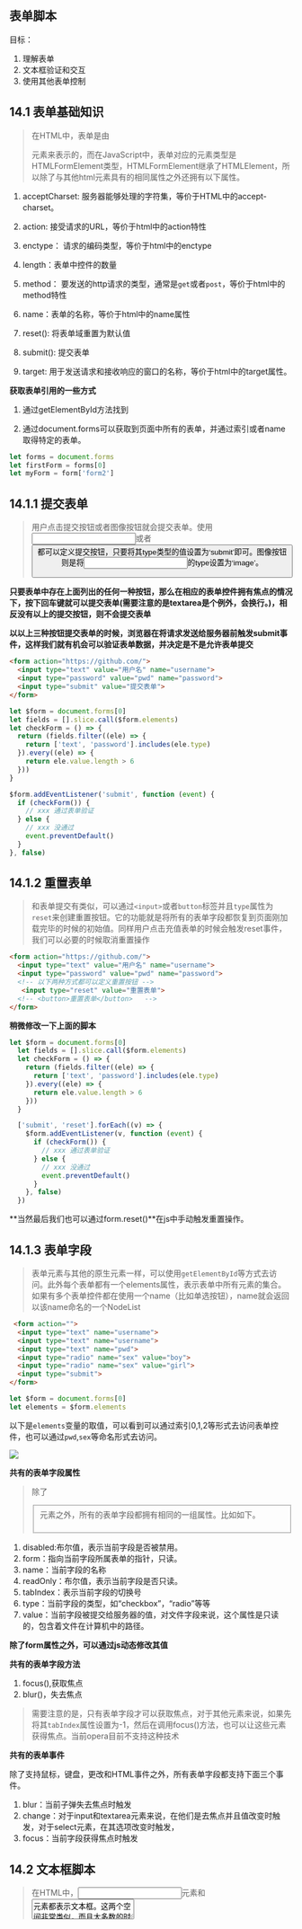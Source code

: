 ## 表单脚本

目标：

1. 理解表单
2. 文本框验证和交互
3. 使用其他表单控制

## 14.1 表单基础知识

> 在HTML中，表单是由<form>元素来表示的，而在JavaScript中，表单对应的元素类型是HTMLFormElement类型，HTMLFormElement继承了HTMLElement，所以除了与其他html元素具有的相同属性之外还拥有以下属性。

1. acceptCharset: 服务器能够处理的字符集，等价于HTML中的accept-charset。

2. action: 接受请求的URL，等价于html中的action特性

3. enctype： 请求的编码类型，等价于html中的enctype

4. length：表单中控件的数量

5. method： 要发送的http请求的类型，通常是`get`或者`post`，等价于html中的method特性

6. name：表单的名称，等价于html中的name属性

7. reset(): 将表单域重置为默认值

8. submit(): 提交表单

9. target: 用于发送请求和接收响应的窗口的名称，等价于html中的target属性。

**获取表单引用的一些方式**

1. 通过getElementById方法找到

2. 通过document.forms可以获取到页面中所有的表单，并通过索引或者name取得特定的表单。

``` javascript
let forms = document.forms
let firstForm = forms[0]
let myForm = form['form2']

```

## 14.1.1 提交表单

> 用户点击提交按钮或者图像按钮就会提交表单。使用<input>或者<button>都可以定义提交按钮，只要将其type类型的值设置为‘submit’即可。图像按钮则是将<input>的type设置为‘image’。

**只要表单中存在上面列出的任何一种按钮，那么在相应的表单控件拥有焦点的情况下，按下回车键就可以提交表单(需要注意的是textarea是个例外，会换行。)，相反没有以上的提交按钮，则不会提交表单**

**以以上三种按钮提交表单的时候，浏览器在将请求发送给服务器前触发submit事件，这样我们就有机会可以验证表单数据，并决定是不是允许表单提交**

``` html
<form action="https://github.com/">
  <input type="text" value="用户名" name="username">
  <input type="password" value="pwd" name="password">
  <input type="submit" value="提交表单"> 
</form>

```

``` javascript
let $form = document.forms[0]
let fields = [].slice.call($form.elements)
let checkForm = () => {
  return (fields.filter((ele) => {
    return ['text', 'password'].includes(ele.type)
  }).every((ele) => {
    return ele.value.length > 6
  }))
}

$form.addEventListener('submit', function (event) {
  if (checkForm()) {
    // xxx 通过表单验证
  } else {
    // xxx 没通过
    event.preventDefault()
  }
}, false)

```

## 14.1.2 重置表单

> 和表单提交有类似，可以通过`<input>`或者`button`标签并且`type`属性为`reset`来创建重置按钮。它的功能就是将所有的表单字段都恢复到页面刚加载完毕的时候的初始值。同样用户点击充值表单的时候会触发reset事件，我们可以必要的时候取消重置操作

``` html
<form action="https://github.com/">
  <input type="text" value="用户名" name="username">
  <input type="password" value="pwd" name="password">
  <!-- 以下两种方式都可以定义重置按钮 -->
   <input type="reset" value="重置表单">  
  <!-- <button>重置表单</button>   -->
</form>

```

**稍微修改一下上面的脚本**

```  javascript
let $form = document.forms[0]
  let fields = [].slice.call($form.elements)
  let checkForm = () => {
    return (fields.filter((ele) => {
      return ['text', 'password'].includes(ele.type)
    }).every((ele) => {
      return ele.value.length > 6
    }))
  }

  ['submit', 'reset'].forEach((v) => {
    $form.addEventListener(v, function (event) {
      if (checkForm()) {
        // xxx 通过表单验证
      } else {
        // xxx 没通过
        event.preventDefault()
      }
    }, false)
  })

```
**当然最后我们也可以通过form.reset()**在js中手动触发重置操作。

## 14.1.3 表单字段

> 表单元素与其他的原生元素一样，可以使用`getElementById`等方式去访问。此外每个表单都有一个elements属性，表示表单中所有元素的集合。如果有多个表单控件都在使用一个name（比如单选按钮），name就会返回以该name命名的一个NodeList

``` html
 <form action="">
  <input type="text" name="username">
  <input type="text" name="username">
  <input type="text" name="pwd">
  <input type="radio" name="sex" value="boy">
  <input type="radio" name="sex" value="girl">
  <input type="submit">
</form>

```

``` javascript
let $form = document.forms[0]
let elements = $form.elements

```
以下是`elements`变量的取值，可以看到可以通过索引0,1,2等形式去访问表单控件，也可以通过`pwd`,`sex`等命名形式去访问。

![](http://odssgnnpf.bkt.clouddn.com/QQ20170902-170740@2x.png)

**共有的表单字段属性**

> 除了<fieldset>元素之外，所有的表单字段都拥有相同的一组属性。比如如下。

1. disabled:布尔值，表示当前字段是否被禁用。
2. form：指向当前字段所属表单的指针，只读。
3. name：当前字段的名称
4. readOnly：布尔值，表示当前字段是否只读。
5. tabIndex：表示当前字段的切换号
6. type：当前字段的类型，如“checkbox”，“radio”等等
7. value：当前字段被提交给服务器的值，对文件字段来说，这个属性是只读的，包含着文件在计算机中的路径。

**除了form属性之外，可以通过js动态修改其值**

**共有的表单字段方法**

1. focus(),获取焦点
2. blur()，失去焦点

> 需要注意的是，只有表单字段才可以获取焦点，对于其他元素来说，如果先将其`tabIndex`属性设置为-1，然后在调用focus()方法，也可以让这些元素获得焦点。当前opera目前不支持这种技术

**共有的表单事件**

除了支持鼠标，键盘，更改和HTML事件之外，所有表单字段都支持下面三个事件。

1. blur：当前子弹失去焦点时触发
2. change：对于input和textarea元素来说，在他们是去焦点并且值改变时触发，对于select元素，在其选项改变时触发，
3. focus：当前字段获得焦点时触发

## 14.2 文本框脚本

> 在HTML中，<input>元素和<textarea>元素都表示文本框。这两个空间非常类似，而且大多数的时候行为也差不多，不过还是有一些差别。

1. 对于input元素来说可以通过`size`特性来设置能够显示的字符数，通过value特性，可以设置初始值。，而`maxlength`则可以指定能够接受的最大字符数。如果要创建一个文本框，让他能够显示25个字符，单输入不能超过50个字符。可以用如下代码。

``` html

<input type="text" size="25" maxlength="50" value="initial value">

```

2. 但是对于<textarea>而言，元素始终会呈现为一个多行文本，要指定文本框的大小可以通过`rows`和`cols`,rows表示行数，cols表示列数。与<input>元素的区别在于其初始值需要放在<textarea>initial value<textarea>之间。并且不能指定最大字符数。

## 14.2.1 选择文本

> 上述两种文本框都支持select()方法，这个方法用于选择文本框中的所有文本，在调用select()方法时，大多数浏览器都会讲焦点设置到文本框中。

在文本框获取焦点时选择所有文本，可以让用户不必一个一个删除文本。

1. **select事件**

> 与`select()`方法对应的是select事件，在选择了文本框的文本时就会触发select事件。但是什么时候触发会因浏览器而异。在ie9+，Opera,FireFox，Chrome和Safari中，只有用户选择了文本而且释放了鼠标才会触发select事件。但是在ie8及更早的版本中只要用户选择了一个字母，不必释放鼠标，就会触发。当然在调用select()方法的时候也会触发该事件。

2. **获取选择的文本**

> 通过`selectionStart`和`selectionEnd`表示所选择的文本的范文（即文本选区的开头和结尾的偏移量），就可以知道用户到底选择了啥。

``` javascript

$area.addEventListener('select', (e) => {
  console.log($area.value.substring($area.selectionStart, $area.selectionEnd))
}, false)


```

当然该方式是有兼容问题的，

3. **选择部分文本**

> HTML5中为选择文本框中的部分文本提供了解决方法，即`setSelectionRange`方法，接收两个参数，要选择地第一个和最后一个字符之后的字符的索引。

## 14.2.2 过滤输入

> 我们经常会要求用户在文本框中输入特定格式的数据，比如必须匹配某种模式，我们可以综合运用事件和DOM手段，来将普通的文本框转化成能够理解用户输入数据的功能控件。

1. 屏蔽字符

> 有时候我们需要用户输入的文本中不包含某些字符，这个时候可以给`keypress`事件，阻止这个事件的默认行为来屏蔽此类字符。甚至在某些极端的情况下可以屏蔽掉所有操作。

``` javascript
$keyPress.addEventListener('keypress', (e) => {
  e.preventDefault()
}, false)

```

3. 操作剪切板

> IE是第一个支持与剪切板相关事件，以及通过js访问剪切板数据的浏览器。后来html5也把剪切板事件纳入了规范，下面是6个剪切板事件。

1. beforecopy: 在发生复制操作前触发
2. copy：在发生复制操作时触发
3. beforecut：在发生剪切操作前触发
4. cut：在发生剪切操作时触发
5. beforepaste：在发生粘贴操作前触发
6. paste：在发生粘贴操作时触发

``` html

<div class="box">
  <input type="text" class="paste-input">
</div>

```

``` javascript
let $pasteInput = document.querySelector('.paste-input')

let getClipboardData = (e) => {
  let clipboardData = (e || event).clipboardData

  return clipboardData.getData('text')
}
let setClipboardData = (e, val) => {
  let params = e.clipboardData ? 'text/plain' : 'text'
  let clipboardData = (e || event).clipboardData

  clipboardData.setData(params, val)
}

$pasteInput.addEventListener('paste', (e) => {
  let data = getClipboardData(e)
  console.log('paste===', data)
}, false)

```

**拿到的兼容事件对象上有一个clipboardData属性，这个对象有三个方法，分别是getData，setData和clearData。用于从剪切板中取得数据，他接收一个参数，即要取得的数据的格式，在ie中，有两种数据格式：‘text’和‘url’，在firefox和safari中的setData方法不能识别‘text’类型，这两个浏览器在成功将文本放到剪切板中后，都会返回true，否则返回false**

## 14.4 表单序列化

> 在浏览器中提交表单之前，浏览器是怎样将数据发送给服务器的,如下说明。

1. 对表单字段的名称和值进行URL(encodeURIComponent())编码,并使用(&)进行分割
2. 不发送禁用的表单字段
3. 只发送勾选的复选框和单选按钮
4. 不发送type为`reset`和`button`的按钮
5. 多选框中每个选中的值单独一个条目
6. 在单击提交按钮提交表单的情况下，也会发送提交按钮；否则不会发送，也包括type为image的input元素
7. `<select>`元素的值就是选中的 `<option>`元素的value值，如果`<option>`元素没有value特性则是`<option>`的文本值

**放一张常见的表单提交的GET方式各个字段的截图**


![放一张常见的表单提交的POST方式各个字段的截图](http://odssgnnpf.bkt.clouddn.com/%E8%A1%A8%E5%8D%95%E6%8F%90%E4%BA%A4%E6%96%B9%E5%BC%8Fget.png)


**放一张常见的表单提交的POST方式各个字段的截图**


![放一张常见的表单提交的POST方式各个字段的截图](http://odssgnnpf.bkt.clouddn.com/%E8%A1%A8%E5%8D%95%E6%8F%90%E4%BA%A4%E6%96%B9%E5%BC%8F.png)

有以上知识点即可以回到第21章继续Ajax相关